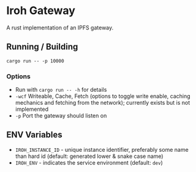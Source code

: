 # Iroh Gateway

A rust implementation of an IPFS gateway.

## Running / Building

`cargo run -- -p 10000`

### Options

- Run with `cargo run -- -h` for details
- `-wcf` Writeable, Cache, Fetch (options to toggle write enable, caching mechanics and fetching from the network); currently exists but is not implemented
- `-p` Port the gateway should listen on

## ENV Variables

- `IROH_INSTANCE_ID` - unique instance identifier, preferably some name than hard id (default: generated lower & snake case name)
- `IROH_ENV` - indicates the service environment (default: `dev`)
